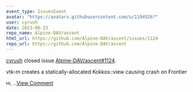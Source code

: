 ```yaml
---
event_type: IssuesEvent
avatar: "https://avatars.githubusercontent.com/u/1194526?"
user: cyrush
date: 2023-06-23
repo_name: Alpine-DAV/ascent
html_url: https://github.com/Alpine-DAV/ascent/issues/1124
repo_url: https://github.com/Alpine-DAV/ascent
---
```


<a href='https://github.com/cyrush' target='_blank'>cyrush</a> closed issue <a href='https://github.com/Alpine-DAV/ascent/issues/1124' target='_blank'>Alpine-DAV/ascent#1124</a>.

<p>vtk-m creates a statically-allocated Kokkos::view causing crash on Frontier</p><small>Hi,...</small><a href='https://github.com/Alpine-DAV/ascent/issues/1124' target='_blank'>View Comment</a>